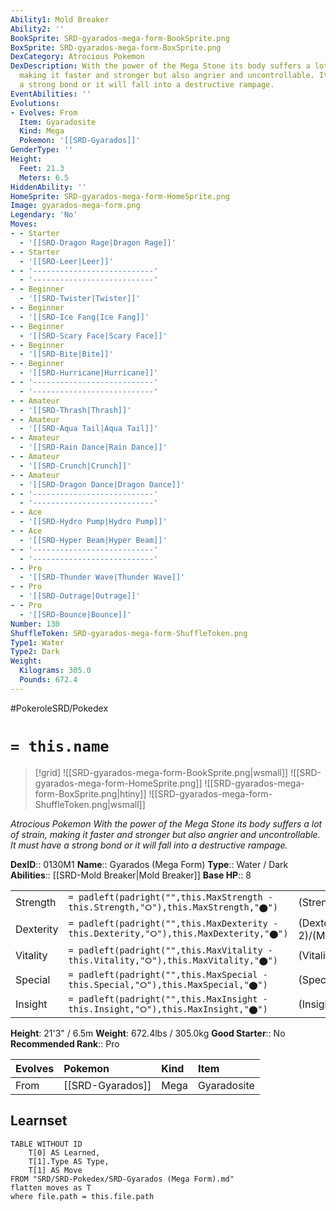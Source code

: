 ```yaml
---
Ability1: Mold Breaker
Ability2: ''
BookSprite: SRD-gyarados-mega-form-BookSprite.png
BoxSprite: SRD-gyarados-mega-form-BoxSprite.png
DexCategory: Atrocious Pokemon
DexDescription: With the power of the Mega Stone its body suffers a lot of strain,
  making it faster and stronger but also angrier and uncontrollable. It must have
  a strong bond or it will fall into a destructive rampage.
EventAbilities: ''
Evolutions:
- Evolves: From
  Item: Gyaradosite
  Kind: Mega
  Pokemon: '[[SRD-Gyarados]]'
GenderType: ''
Height:
  Feet: 21.3
  Meters: 6.5
HiddenAbility: ''
HomeSprite: SRD-gyarados-mega-form-HomeSprite.png
Image: gyarados-mega-form.png
Legendary: 'No'
Moves:
- - Starter
  - '[[SRD-Dragon Rage|Dragon Rage]]'
- - Starter
  - '[[SRD-Leer|Leer]]'
- - '---------------------------'
  - '---------------------------'
- - Beginner
  - '[[SRD-Twister|Twister]]'
- - Beginner
  - '[[SRD-Ice Fang|Ice Fang]]'
- - Beginner
  - '[[SRD-Scary Face|Scary Face]]'
- - Beginner
  - '[[SRD-Bite|Bite]]'
- - Beginner
  - '[[SRD-Hurricane|Hurricane]]'
- - '---------------------------'
  - '---------------------------'
- - Amateur
  - '[[SRD-Thrash|Thrash]]'
- - Amateur
  - '[[SRD-Aqua Tail|Aqua Tail]]'
- - Amateur
  - '[[SRD-Rain Dance|Rain Dance]]'
- - Amateur
  - '[[SRD-Crunch|Crunch]]'
- - Amateur
  - '[[SRD-Dragon Dance|Dragon Dance]]'
- - '---------------------------'
  - '---------------------------'
- - Ace
  - '[[SRD-Hydro Pump|Hydro Pump]]'
- - Ace
  - '[[SRD-Hyper Beam|Hyper Beam]]'
- - '---------------------------'
  - '---------------------------'
- - Pro
  - '[[SRD-Thunder Wave|Thunder Wave]]'
- - Pro
  - '[[SRD-Outrage|Outrage]]'
- - Pro
  - '[[SRD-Bounce|Bounce]]'
Number: 130
ShuffleToken: SRD-gyarados-mega-form-ShuffleToken.png
Type1: Water
Type2: Dark
Weight:
  Kilograms: 305.0
  Pounds: 672.4
---
```


#PokeroleSRD/Pokedex

# `= this.name`

> [!grid]
> ![[SRD-gyarados-mega-form-BookSprite.png|wsmall]]
> ![[SRD-gyarados-mega-form-HomeSprite.png]]
> ![[SRD-gyarados-mega-form-BoxSprite.png|htiny]]
> ![[SRD-gyarados-mega-form-ShuffleToken.png|wsmall]]


*Atrocious Pokemon*
*With the power of the Mega Stone its body suffers a lot of strain, making it faster and stronger but also angrier and uncontrollable. It must have a strong bond or it will fall into a destructive rampage.*

**DexID**:: 0130M1
**Name**:: Gyarados (Mega Form)
**Type**:: Water / Dark
**Abilities**:: [[SRD-Mold Breaker|Mold Breaker]]
**Base HP**:: 8

|           |                                                                                        |                                          |
| --------- | -------------------------------------------------------------------------------------- | ---------------------------------------- |
| Strength  | `= padleft(padright("",this.MaxStrength - this.Strength,"⭘"),this.MaxStrength,"⬤")`    | (Strength::4)/(MaxStrength::8)   |
| Dexterity | `= padleft(padright("",this.MaxDexterity - this.Dexterity,"⭘"),this.MaxDexterity,"⬤")` | (Dexterity:: 2)/(MaxDexterity::5) |
| Vitality  | `= padleft(padright("",this.MaxVitality - this.Vitality,"⭘"),this.MaxVitality,"⬤")`    | (Vitality::3)/(MaxVitality::6)   |
| Special   | `= padleft(padright("",this.MaxSpecial - this.Special,"⭘"),this.MaxSpecial,"⬤")`       | (Special::2)/(MaxSpecial::5)     |
| Insight   | `= padleft(padright("",this.MaxInsight - this.Insight,"⭘"),this.MaxInsight,"⬤")`       | (Insight::3)/(MaxInsight::7)     |

**Height**: 21'3" / 6.5m
**Weight**: 672.4lbs / 305.0kg
**Good Starter**:: No
**Recommended Rank**:: Pro

| Evolves   | Pokemon          | Kind   | Item        |
|:----------|:-----------------|:-------|:------------|
| From      | [[SRD-Gyarados]] | Mega   | Gyaradosite |

## Learnset

```dataview
TABLE WITHOUT ID
    T[0] AS Learned,
    T[1].Type AS Type,
    T[1] AS Move
FROM "SRD/SRD-Pokedex/SRD-Gyarados (Mega Form).md"
flatten moves as T
where file.path = this.file.path
```
